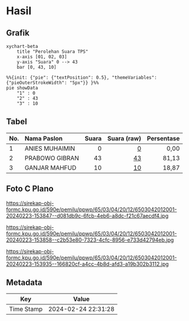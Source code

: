 # Hasil

## Grafik

```mermaid
xychart-beta
    title "Perolehan Suara TPS"
    x-axis [01, 02, 03]
    y-axis "Suara" 0 --> 43
    bar [0, 43, 10]
```

```mermaid
%%{init: {"pie": {"textPosition": 0.5}, "themeVariables": {"pieOuterStrokeWidth": "5px"}} }%%
pie showData
    "1" : 0
    "2" : 43
    "3" : 10
```

## Tabel

| No. | Nama Paslon    | Suara | Suara (raw) | Persentase |
|:--- |:-------------- | -----:| -----------:| ----------:|
| 1   | ANIES MUHAIMIN | 0     | [0][p-1]    | 0,00       |
| 2   | PRABOWO GIBRAN | 43    | [43][p-2]   | 81,13      |
| 3   | GANJAR MAHFUD  | 10    | [10][p-3]   | 18,87      |


[p-1]: https://github.com/gigit-pemilu/pemilu-2024-65-kalimantan-utara/blob/main/pilpres/hitung-suara/sub/65-kalimantan-utara/sub/03-nunukan/sub/04-lumbis/sub/2012-semalat/sub/001-tps/sub/paslon-1.txt
[p-2]: https://github.com/gigit-pemilu/pemilu-2024-65-kalimantan-utara/blob/main/pilpres/hitung-suara/sub/65-kalimantan-utara/sub/03-nunukan/sub/04-lumbis/sub/2012-semalat/sub/001-tps/sub/paslon-2.txt
[p-3]: https://github.com/gigit-pemilu/pemilu-2024-65-kalimantan-utara/blob/main/pilpres/hitung-suara/sub/65-kalimantan-utara/sub/03-nunukan/sub/04-lumbis/sub/2012-semalat/sub/001-tps/sub/paslon-3.txt

## Foto C Plano

https://sirekap-obj-formc.kpu.go.id/590e/pemilu/ppwp/65/03/04/20/12/6503042012001-20240223-153847--d081db9c-6fcb-4eb6-a8dc-f21c67aecdf4.jpg

https://sirekap-obj-formc.kpu.go.id/590e/pemilu/ppwp/65/03/04/20/12/6503042012001-20240223-153858--c2b53e80-7323-4cfc-8956-e733d42794eb.jpg

https://sirekap-obj-formc.kpu.go.id/590e/pemilu/ppwp/65/03/04/20/12/6503042012001-20240223-153935--166820cf-a4cc-4b8d-afd3-a19b302b3112.jpg


## Metadata

| Key        | Value               |
| ---------- | ------------------- |
| Time Stamp | 2024-02-24 22:31:28 |




